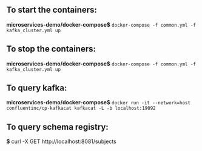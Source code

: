 ## To start the containers:
**microservices-demo/docker-compose$** `docker-compose -f common.yml -f kafka_cluster.yml up`

## To stop the containers:
**microservices-demo/docker-compose$** `docker-compose -f common.yml -f kafka_cluster.yml up`

## To query kafka:
**microservices-demo/docker-compose$** `docker run -it --network=host confluentinc/cp-kafkacat kafkacat -L -b localhost:19092`

## To query schema registry:
**$** curl -X GET http://localhost:8081/subjects

